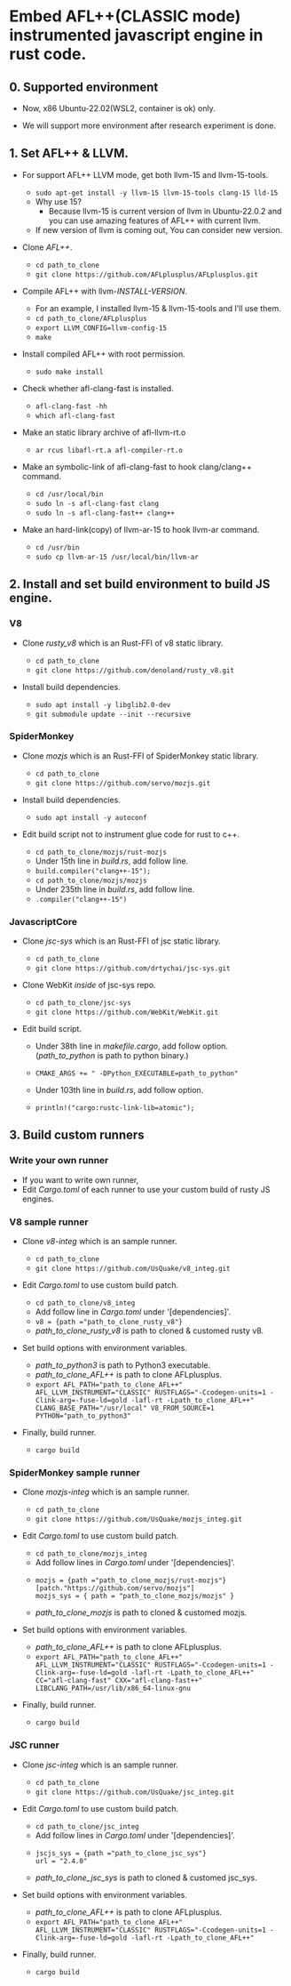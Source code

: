 
  # Embed AFL++(CLASSIC mode) instrumented javascript engine in rust code.

  ## 0. Supported environment
  
  - Now, x86 Ubuntu-22.02(WSL2, container is ok) only.
    
  - We will support more environment after research experiment is done.
  
  ## 1. Set AFL++ & LLVM.

  - For support AFL++ LLVM mode, get both llvm-15 and llvm-15-tools.
    + `sudo apt-get install -y llvm-15 llvm-15-tools clang-15 lld-15`
    + Why use 15? 
      * Because llvm-15 is current version of llvm in Ubuntu-22.0.2 and you can use amazing features of AFL++ with current llvm.
    + If new version of llvm is coming out, You can consider new version. 
    
  - Clone *AFL++*.
     + `cd path_to_clone`
     + `git clone https://github.com/AFLplusplus/AFLplusplus.git`

  - Compile AFL++ with llvm-*INSTALL-VERSION*.
     + For an example, I installed llvm-15 & llvm-15-tools and I'll use them.
     + `cd path_to_clone/AFLplusplus`
     + `export LLVM_CONFIG=llvm-config-15`
     + `make`
      
  - Install compiled AFL++ with root permission.
     + `sudo make install`

  - Check whether afl-clang-fast is installed.
     + `afl-clang-fast -hh`
     + `which afl-clang-fast`
   
  - Make an static library archive of afl-llvm-rt.o
     + `ar rcus libafl-rt.a afl-compiler-rt.o`
       
  - Make an symbolic-link of afl-clang-fast to hook clang/clang++ command.
     + `cd /usr/local/bin`
     + `sudo ln -s afl-clang-fast clang`
     + `sudo ln -s afl-clang-fast++ clang++`
       
 - Make an hard-link(copy) of llvm-ar-15 to hook llvm-ar command.
     + `cd /usr/bin`
     + `sudo cp llvm-ar-15 /usr/local/bin/llvm-ar`
       
  ## 2. Install and set build environment to build JS engine.
  
  ### V8
  
  - Clone *rusty_v8* which is an Rust-FFI of v8 static library.
     + `cd path_to_clone`
     + `git clone https://github.com/denoland/rusty_v8.git`
        
  - Install build dependencies.
     + `sudo apt install -y libglib2.0-dev`
     + `git submodule update --init --recursive`

  ### SpiderMonkey
  
  - Clone *mozjs* which is an Rust-FFI of SpiderMonkey static library.
     + `cd path_to_clone`
     + `git clone https://github.com/servo/mozjs.git`
       
  - Install build dependencies.
     + `sudo apt install -y autoconf`
       
  - Edit build script not to instrument glue code for rust to c++.
     + `cd path_to_clone/mozjs/rust-mozjs`
     + Under 15th line in *build.rs*, add follow line.
     + `build.compiler("clang++-15");`
     + `cd path_to_clone/mozjs/mozjs`
     + Under 235th line in *build.rs*, add follow line.
     + `.compiler("clang++-15")`
    
  ### JavascriptCore
  
  - Clone *jsc-sys* which is an Rust-FFI of jsc static library.
     + `cd path_to_clone`
     + `git clone https://github.com/drtychai/jsc-sys.git`

  - Clone WebKit *inside* of jsc-sys repo.
     + `cd path_to_clone/jsc-sys`
     + `git clone https://github.com/WebKit/WebKit.git`
   
  - Edit build script.
    
     + Under 38th line in *makefile.cargo*, add follow option. (*path_to_python* is path to python binary.)
     + `CMAKE_ARGS += " -DPython_EXECUTABLE=path_to_python"`

     + Under 103th line in *build.rs*, add follow option.
     + `println!("cargo:rustc-link-lib=atomic");`
  

 ## 3. Build custom runners

 ### Write your own runner

 - If you want to write own runner,
 - Edit *Cargo.toml* of each runner to use your custom build of rusty JS engines.
     
 ### V8 sample runner

  - Clone *v8-integ* which is an sample runner.
     + `cd path_to_clone`
     + `git clone https://github.com/UsQuake/v8_integ.git`

  - Edit *Cargo.toml* to use custom build patch.
     + `cd path_to_clone/v8_integ`
     + Add follow line in *Cargo.toml* under '[dependencies]'.
     + ```v8 = {path ="path_to_clone_rusty_v8"}```
     + *path_to_clone_rusty_v8* is path to cloned & customed rusty v8.
       
  - Set build options with environment variables.
     + *path_to_python3* is path to Python3 executable.
     + *path_to_clone_AFL++* is path to clone AFLplusplus.
     + `export AFL_PATH="path_to_clone_AFL++" AFL_LLVM_INSTRUMENT="CLASSIC" RUSTFLAGS="-Ccodegen-units=1 -Clink-arg=-fuse-ld=gold -lafl-rt -Lpath_to_clone_AFL++" CLANG_BASE_PATH="/usr/local" V8_FROM_SOURCE=1 PYTHON="path_to_python3"`
      
  - Finally, build runner.
     + `cargo build`
       
 ### SpiderMonkey sample runner
  
  - Clone *mozjs-integ* which is an sample runner.
     + `cd path_to_clone`
     + `git clone https://github.com/UsQuake/mozjs_integ.git`

  - Edit *Cargo.toml* to use custom build patch.
     + `cd path_to_clone/mozjs_integ`
     + Add follow lines in *Cargo.toml* under '[dependencies]'.
     + ```
       mozjs = {path ="path_to_clone_mozjs/rust-mozjs"}
       [patch."https://github.com/servo/mozjs"]
       mozjs_sys = { path = "path_to_clone_mozjs/mozjs" }
       ```
     + *path_to_clone_mozjs* is path to cloned & customed mozjs.

  - Set build options with environment variables.
    + *path_to_clone_AFL++* is path to clone AFLplusplus.
    + `export AFL_PATH="path_to_clone_AFL++" AFL_LLVM_INSTRUMENT="CLASSIC" RUSTFLAGS="-Ccodegen-units=1 -Clink-arg=-fuse-ld=gold -lafl-rt -Lpath_to_clone_AFL++" CC="afl-clang-fast" CXX="afl-clang-fast++" LIBCLANG_PATH=/usr/lib/x86_64-linux-gnu`
      
  - Finally, build runner.
     + `cargo build`
         
 ### JSC runner
  
  - Clone *jsc-integ* which is an sample runner.
     + `cd path_to_clone`
     + `git clone https://github.com/UsQuake/jsc_integ.git`
       
  - Edit *Cargo.toml* to use custom build patch.
     + `cd path_to_clone/jsc_integ`
     + Add follow lines in *Cargo.toml* under '[dependencies]'.
     + ```
       jscjs_sys = {path ="path_to_clone_jsc_sys"}
       url = "2.4.0"
       ```
     + *path_to_clone_jsc_sys* is path to cloned & customed jsc_sys.

  - Set build options with environment variables.
     + *path_to_clone_AFL++* is path to clone AFLplusplus.
     + `export AFL_PATH="path_to_clone_AFL++" AFL_LLVM_INSTRUMENT="CLASSIC" RUSTFLAGS="-Ccodegen-units=1 -Clink-arg=-fuse-ld=gold -lafl-rt -Lpath_to_clone_AFL++"`
   - Finally, build runner.
     + `cargo build`
